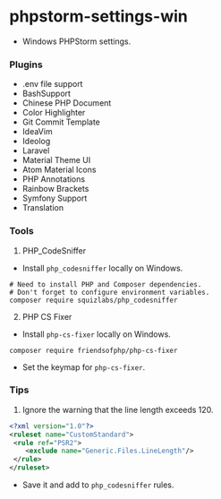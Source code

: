 # phpstorm-settings-win

- Windows PHPStorm settings.

### Plugins
- .env file support
- BashSupport
- Chinese PHP Document
- Color Highlighter
- Git Commit Template
- IdeaVim
- Ideolog
- Laravel
- Material Theme UI
- Atom Material Icons
- PHP Annotations
- Rainbow Brackets
- Symfony Support
- Translation

### Tools
1. PHP_CodeSniffer

- Install `php_codesniffer` locally on Windows.

```shell
# Need to install PHP and Composer dependencies. 
# Don't forget to configure environment variables.
composer require squizlabs/php_codesniffer
```

2. PHP CS Fixer

- Install `php-cs-fixer` locally on Windows.
```shell
composer require friendsofphp/php-cs-fixer
```

- Set the keymap for `php-cs-fixer`.

### Tips
1. Ignore the warning that the line length exceeds 120.
```xml
<?xml version="1.0"?>
<ruleset name="CustomStandard">
 <rule ref="PSR2">
    <exclude name="Generic.Files.LineLength"/>
 </rule>
</ruleset>
```

- Save it and add to `php_codesniffer` rules.
